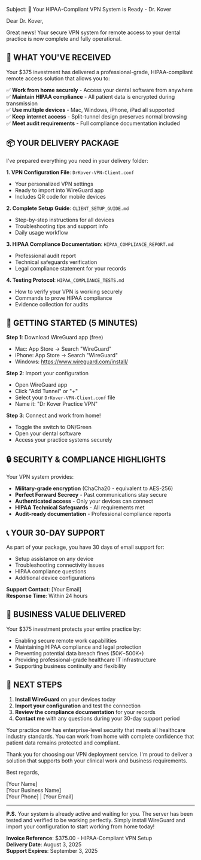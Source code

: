 Subject: 🎉 Your HIPAA-Compliant VPN System is Ready - Dr. Kover

Dear Dr. Kover,

Great news! Your secure VPN system for remote access to your dental practice is now complete and fully operational. 

## 🏥 **WHAT YOU'VE RECEIVED**

Your $375 investment has delivered a professional-grade, HIPAA-compliant remote access solution that allows you to:

✅ **Work from home securely** - Access your dental software from anywhere  
✅ **Maintain HIPAA compliance** - All patient data is encrypted during transmission  
✅ **Use multiple devices** - Mac, Windows, iPhone, iPad all supported  
✅ **Keep internet access** - Split-tunnel design preserves normal browsing  
✅ **Meet audit requirements** - Full compliance documentation included  

## 📦 **YOUR DELIVERY PACKAGE**

I've prepared everything you need in your delivery folder:

**1. VPN Configuration File**: `DrKover-VPN-Client.conf`
- Your personalized VPN settings
- Ready to import into WireGuard app
- Includes QR code for mobile devices

**2. Complete Setup Guide**: `CLIENT_SETUP_GUIDE.md`
- Step-by-step instructions for all devices
- Troubleshooting tips and support info
- Daily usage workflow

**3. HIPAA Compliance Documentation**: `HIPAA_COMPLIANCE_REPORT.md`
- Professional audit report
- Technical safeguards verification
- Legal compliance statement for your records

**4. Testing Protocol**: `HIPAA_COMPLIANCE_TESTS.md`
- How to verify your VPN is working securely
- Commands to prove HIPAA compliance
- Evidence collection for audits

## 🚀 **GETTING STARTED (5 MINUTES)**

**Step 1**: Download WireGuard app (free)
- Mac: App Store → Search "WireGuard"
- iPhone: App Store → Search "WireGuard"
- Windows: https://www.wireguard.com/install/

**Step 2**: Import your configuration
- Open WireGuard app
- Click "Add Tunnel" or "+"
- Select your `DrKover-VPN-Client.conf` file
- Name it: "Dr Kover Practice VPN"

**Step 3**: Connect and work from home!
- Toggle the switch to ON/Green
- Open your dental software
- Access your practice systems securely

## 🔒 **SECURITY & COMPLIANCE HIGHLIGHTS**

Your VPN system provides:
- **Military-grade encryption** (ChaCha20 - equivalent to AES-256)
- **Perfect Forward Secrecy** - Past communications stay secure
- **Authenticated access** - Only your devices can connect
- **HIPAA Technical Safeguards** - All requirements met
- **Audit-ready documentation** - Professional compliance reports

## 📞 **YOUR 30-DAY SUPPORT**

As part of your package, you have 30 days of email support for:
- Setup assistance on any device
- Troubleshooting connectivity issues
- HIPAA compliance questions
- Additional device configurations

**Support Contact**: [Your Email]  
**Response Time**: Within 24 hours  

## 💼 **BUSINESS VALUE DELIVERED**

Your $375 investment protects your entire practice by:
- Enabling secure remote work capabilities
- Maintaining HIPAA compliance and legal protection
- Preventing potential data breach fines ($50K-$500K+)
- Providing professional-grade healthcare IT infrastructure
- Supporting business continuity and flexibility

## 🎯 **NEXT STEPS**

1. **Install WireGuard** on your devices today
2. **Import your configuration** and test the connection
3. **Review the compliance documentation** for your records
4. **Contact me** with any questions during your 30-day support period

Your practice now has enterprise-level security that meets all healthcare industry standards. You can work from home with complete confidence that patient data remains protected and compliant.

Thank you for choosing our VPN deployment service. I'm proud to deliver a solution that supports both your clinical work and business requirements.

Best regards,

[Your Name]  
[Your Business Name]  
[Your Phone] | [Your Email]

---

**P.S.** Your system is already active and waiting for you. The server has been tested and verified to be working perfectly. Simply install WireGuard and import your configuration to start working from home today!

**Invoice Reference**: $375.00 - HIPAA-Compliant VPN Setup  
**Delivery Date**: August 3, 2025  
**Support Expires**: September 3, 2025
